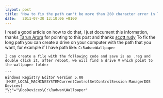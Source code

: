 ```yaml
---
layout: post
title: "How to fix the path can't be more than 260 character error in TFS"
date:   2011-07-30 13:10:06 +0100
---
```


I read a good article on how to do that, I just document this
information, thanks [Tarun
Arora](http://geekswithblogs.net/TarunArora/Default.aspx "Tarun Arora")
for pointing to this post and thanks 
[scott.rudy](http://h30507.www3.hp.com/t5/user/viewprofilepage/user-id/31971) To fix the long path you can create a drive on your
computer with the path that you want, for example if I have path like: `C:RadwanWallpaper`

    I can create a file with the following code and save is as .reg and double click it, after reboot, we will find a drive V which point to the wallpaper folder

    ```
    Windows Registry Editor Version 5.00
    [HKEY_LOCAL_MACHINESYSTEMCurrentControlSetControlSession ManagerDOS Devices]
    "V:"="\DosDevices\C:\Radwan\Wallpaper"
    ```

